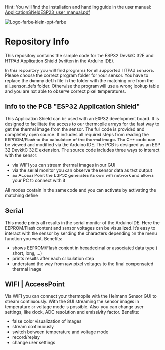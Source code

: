 Hint: You will find the installation and handling guide in the user manual: [ApplicationShieldESP23_user_manual.pdf](https://github.com/HeimannSensor/ESP32_ApplicationShield/files/8231114/ApplicationShieldESP23_user_manual.pdf)

![Logo-farbe-klein-ppt-farbe](https://user-images.githubusercontent.com/59830049/157676024-adb2230d-1a19-42d3-8bc2-cc392b60e4d7.svg)

# Repository Info
This repository contains the sample code for the ESP32 DevkitC 32E and HTPAd Application Shield (written in the Arduino IDE).
  
In this repository you will find programs for all supported HTPAd sensors.
Please choose the correct program folder for your sensor. You have to replace the dummy def.h file in the folder with the matching one from the all_sensor_defs folder.
Otherwise the program will use a wrong lookup table and you are not able to observe correct pixel temperatures. 


Info to the PCB "ESP32 Application Shield"
-------------------------------------------
This Application Shield can be used with an ESP32 development board. It is designed to facilitate the access to our thermopile arrays for the fast way to get the thermal image from the sensor. The full code is provided and completely open source. It includes all required steps from reading the EEPROM/Flash to the calculation of the thermal image. The C++ code can be viewed and modified via the Arduino IDE. The PCB is designed as an ESP 32 DevkitC 32 E extension. The source code includes three ways to interact with the sensor:
- via WIFI you can stream thermal images in our GUI
- via the serial monitor you can observe the sensor data as text output
- as Access Point the ESP32 generates its own wifi network and allows your PC to connect with it

All modes contain in the same code and you can activate by activating the matching define

Serial
-------------------------------------------
This mode prints all results in the serial monitor of the Arduino IDE. Here the EEPROM/Flash content and sensor voltages can be visualized. It’s easy to interact with the sensor by sending the characters depending on the menu function you want.
Benefits:
- shows EEPROM/Flash content in hexadecimal or associated data type ( short, long, ...)
- prints results after each calculation step
- understand the way from raw pixel voltages to the final compensated thermal image

WIFI | AccessPoint
-------------------------------------------
Via WIFI you can connect your thermopile with the Heimann Sensor GUI to stream continuously. With the GUI streaming the sensor images in temperature or voltage mode is possible. Also, you can change user settings, like clock, ADC resolution and emissivity factor.
Benefits:
- false color visualization of images
- stream continuously
-  switch between temperature and voltage mode
-  record/replay
-  change user settings

